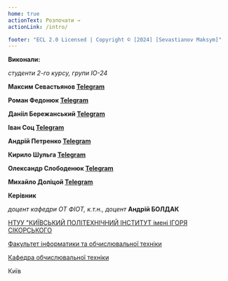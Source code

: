 ```yaml
---
home: true
actionText: Розпочати →
actionLink: /intro/

footer: "ECL 2.0 Licensed | Copyright © [2024] [Sevastianov Maksym]"
---
```



**Виконали:** 

*студенти 2-го курсу, групи ІО-24* 

**Максим Севастьянов [Telegram](https://t.me/sevastian0v)**

**Роман Федонюк [Telegram](https://t.me/nowayrm)**

**Данііл Бережанський [Telegram](https://t.me/ayanel)**

**Іван Соц [Telegram](https://t.me/MrFlaiman)**

**Андрій Петренко [Telegram](https://t.me/AHgPEu_6po)**

**Кирило Шульга [Telegram](https://t.me/kyryl_shulga)**

**Олександр Слободенюк [Telegram](https://t.me/Niggetos)**

**Михайло Доліцой [Telegram](https://t.me/DolitsoiMisha)**


**Керівник**

*доцент кафедри ОТ ФІОТ, к.т.н., доцент*<span padding-right:5em></span> **Андрій БОЛДАК** 

[НТУУ "КИЇВСЬКИЙ ПОЛІТЕХНІЧНИЙ ІНСТИТУТ імені ІГОРЯ СІКОРСЬКОГО](https://kpi.ua/)

[Факультет інформатики та обчислювальної техніки](https://fiot.kpi.ua/)

[Кафедра обчислювальної техніки](https://comsys.kpi.ua/)

Київ
